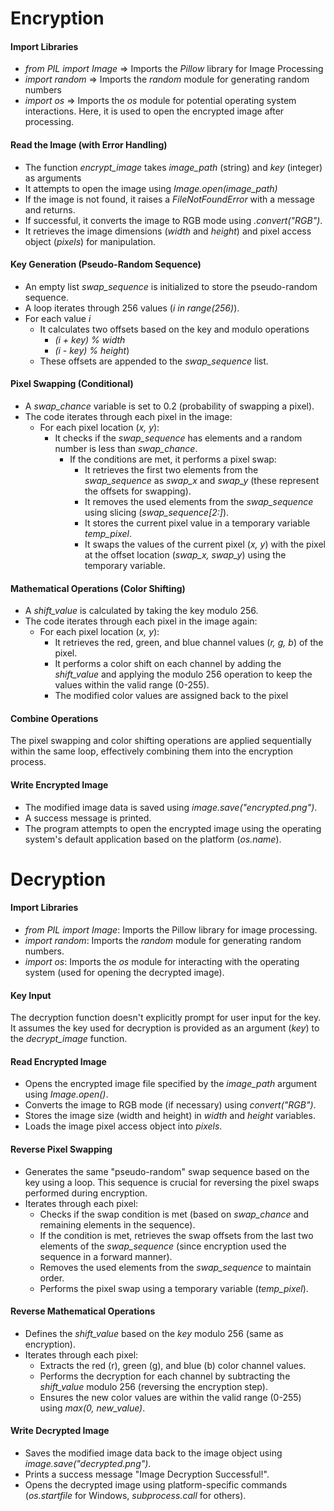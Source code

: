 # Encryption
#### Import Libraries
- *from PIL import Image* ⇒ Imports the *Pillow* library for Image Processing
- *import random* => Imports the *random* module for generating random numbers
- *import os* => Imports the *os* module for potential operating system interactions. Here, it is used to open the encrypted image after processing.

#### Read the Image (with Error Handling)
- The function *encrypt_image* takes *image_path* (string) and *key* (integer) as arguments
- It attempts to open the image using *Image.open(image_path)*
- If the image is not found, it raises a *FileNotFoundError* with a message and returns.
- If successful, it converts the image to RGB mode using *.convert("RGB")*.
- It retrieves the image dimensions (*width* and *height*) and pixel access object (*pixels*) for manipulation.

#### Key Generation (Pseudo-Random Sequence)
- An empty list *swap_sequence* is initialized to store the pseudo-random sequence.
- A loop iterates through 256 values (*i in range(256)*).
- For each value *i*
  - It calculates two offsets based on the key and modulo operations
    - *(i + key) % width*
    - *(i - key) % height*)
  - These offsets are appended to the *swap_sequence* list.

#### Pixel Swapping (Conditional)
- A _swap_chance_ variable is set to 0.2 (probability of swapping a pixel).
- The code iterates through each pixel in the image:
  - For each pixel location (_x, y_):
    - It checks if the _swap_sequence_ has elements and a random number is less than _swap_chance_.
      - If the conditions are met, it performs a pixel swap:
        - It retrieves the first two elements from the _swap_sequence_ as _swap_x_ and _swap_y_ (these represent the offsets for swapping).
        - It removes the used elements from the _swap_sequence_ using slicing (_swap_sequence[2:]_).
        - It stores the current pixel value in a temporary variable _temp_pixel_.
        - It swaps the values of the current pixel (_x, y_) with the pixel at the offset location (_swap_x, swap_y_) using the temporary variable.

#### Mathematical Operations (Color Shifting)
- A _shift_value_ is calculated by taking the key modulo 256.
- The code iterates through each pixel in the image again:
  - For each pixel location (_x, y_):
    - It retrieves the red, green, and blue channel values (_r, g, b_) of the pixel.
    - It performs a color shift on each channel by adding the _shift_value_ and applying the modulo 256 operation to keep the values within the valid range (0-255).
    - The modified color values are assigned back to the pixel

#### Combine Operations
The pixel swapping and color shifting operations are applied sequentially within the same loop, effectively combining them into the encryption process.

#### Write Encrypted Image
- The modified image data is saved using _image.save("encrypted.png")_.
- A success message is printed.
- The program attempts to open the encrypted image using the operating system's default application based on the platform (_os.name_).

# Decryption
#### Import Libraries
- _from PIL import Image_: Imports the Pillow library for image processing.
- _import random_: Imports the _random_ module for generating random numbers.
- _import os_: Imports the _os_ module for interacting with the operating system (used for opening the decrypted image).

#### Key Input
The decryption function doesn't explicitly prompt for user input for the key. It assumes the key used for decryption is provided as an argument (_key_) to the _decrypt_image_ function.

#### Read Encrypted Image
- Opens the encrypted image file specified by the _image_path_ argument using _Image.open()_.
- Converts the image to RGB mode (if necessary) using _convert("RGB")_.
- Stores the image size (width and height) in _width_ and _height_ variables.
- Loads the image pixel access object into _pixels_.

#### Reverse Pixel Swapping
- Generates the same "pseudo-random" swap sequence based on the key using a loop. This sequence is crucial for reversing the pixel swaps performed during encryption.
- Iterates through each pixel:
  - Checks if the swap condition is met (based on _swap_chance_ and remaining elements in the sequence).
  - If the condition is met, retrieves the swap offsets from the last two elements of the _swap_sequence_ (since encryption used the sequence in a forward manner).
  - Removes the used elements from the _swap_sequence_ to maintain order.
  - Performs the pixel swap using a temporary variable (_temp_pixel_).

#### Reverse Mathematical Operations
- Defines the _shift_value_ based on the _key_ modulo 256 (same as encryption).
- Iterates through each pixel:
  - Extracts the red (r), green (g), and blue (b) color channel values.
  - Performs the decryption for each channel by subtracting the _shift_value_ modulo 256 (reversing the encryption step).
  - Ensures the new color values are within the valid range (0-255) using _max(0, new_value)_.

#### Write Decrypted Image
- Saves the modified image data back to the image object using _image.save("decrypted.png")_.
- Prints a success message "Image Decryption Successful!".
- Opens the decrypted image using platform-specific commands (_os.startfile_ for Windows, _subprocess.call_ for others).
